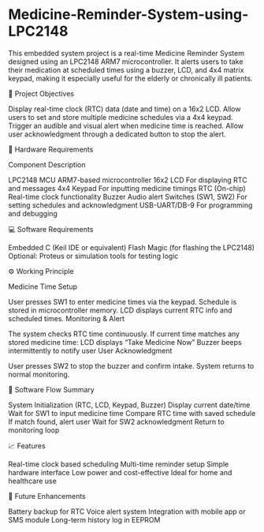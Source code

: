 # Medicine-Reminder-System-using-LPC2148
This embedded system project is a real-time Medicine Reminder System designed using an LPC2148 ARM7 microcontroller. It alerts users to take their medication at scheduled times using a buzzer, LCD, and 4x4 matrix keypad, making it especially useful for the elderly or chronically ill patients.

🎯 Project Objectives

Display real-time clock (RTC) data (date and time) on a 16x2 LCD.
Allow users to set and store multiple medicine schedules via a 4x4 keypad.
Trigger an audible and visual alert when medicine time is reached.
Allow user acknowledgment through a dedicated button to stop the alert.

🔧 Hardware Requirements

Component	Description

LPC2148 MCU	ARM7-based microcontroller
16x2 LCD	For displaying RTC and messages
4x4 Keypad	For inputting medicine timings
RTC (On-chip)	Real-time clock functionality
Buzzer	Audio alert
Switches (SW1, SW2)	For setting schedules and acknowledgment
USB-UART/DB-9	For programming and debugging

💻 Software Requirements

Embedded C (Keil IDE or equivalent)
Flash Magic (for flashing the LPC2148)
Optional: Proteus or simulation tools for testing logic

⚙️ Working Principle

Medicine Time Setup

User presses SW1 to enter medicine times via the keypad.
Schedule is stored in microcontroller memory.
LCD displays current RTC info and scheduled times.
Monitoring & Alert

The system checks RTC time continuously.
If current time matches any stored medicine time:
LCD displays “Take Medicine Now”
Buzzer beeps intermittently to notify user
User Acknowledgment

User presses SW2 to stop the buzzer and confirm intake.
System returns to normal monitoring.

📑 Software Flow Summary

System Initialization (RTC, LCD, Keypad, Buzzer)
Display current date/time
Wait for SW1 to input medicine time
Compare RTC time with saved schedule
If match found, alert user
Wait for SW2 acknowledgment
Return to monitoring loop

📈 Features

Real-time clock based scheduling
Multi-time reminder setup
Simple hardware interface
Low power and cost-effective
Ideal for home and healthcare use

🔮 Future Enhancements

Battery backup for RTC
Voice alert system
Integration with mobile app or SMS module
Long-term history log in EEPROM
